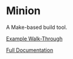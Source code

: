 # Minion

A Make-based build tool.

[Example Walk-Through](example.md)

[Full Documentation](minion.md)
